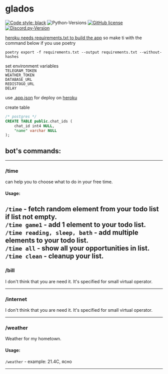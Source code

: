 # glados

[![Code style: black](https://img.shields.io/badge/code%20style-black-000000.svg)](https://github.com/psf/black)
![Python-Versions](https://img.shields.io/badge/python-3.9-blue)
[![GitHub license](https://img.shields.io/badge/license-MIT-blue.svg)](https://raw.githubusercontent.com/rvalien/orbbot/master/LICENSE)
[![Discord.py-Version](https://img.shields.io/badge/aiogram-2.13-blue)](https://pypi.org/project/discord.py/) 


[heroku needs requirements.txt to build the app](https://devcenter.heroku.com/articles/getting-started-with-python#declare-app-dependencies)
so make ti with the command below if you use poetry
```shell
poetry export -f requirements.txt --output requirements.txt --without-hashes
```

set environment variables  
`TELEGRAM_TOKEN`  
`WEATHER_TOKEN`  
`DATABASE_URL`  
`REDISTOGO_URL`  
`DELAY`  

use [.app.json](app.json) for deploy on [heroku](https://devcenter.heroku.com/articles/app-json-schema)

create table
```sql
/* postgres */
CREATE TABLE public.chat_ids (
	chat_id int4 NULL,
	"name" varchar NULL
);
```

## bot's commands: 
---
### /time  
can help you to choose what to do in your free time.  
#### Usage:
`/time` - fetch random element from your todo list if list not empty.  
`/time game1` - add 1 element to your todo list.  
`/time reading, sleep, bath` - add multiple elements to your todo list.  
`/time all` - show all your opportunities in list.  
`/time clean` - cleanup your list.
---
### /bill  
I don't think that you are need it. It's specified for small virtual operator.

---
### /internet  
I don't think that you are need it. It's specified for small virtual operator.

---
### /weather  
Weather for my hometown.
#### Usage:

`/weather` - example:  21.4C, ясно

---
